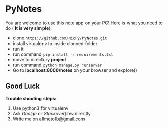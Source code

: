 # PyNotes
You are welcome to use this note app on your PC!
Here is what you need to do ( **It is very simple**):
 
* clone ```https://github.com/NicPy/PyNotes.git ```
* install virtualenv to inside clonned folder
* run it
* run command ``` pip install -r requirements.txt ```
* move to directory **project**
* run command ``` python manage.py runserver ```
* Go to **localhost:8000/notes** on your browser and explore))


## Good Luck

**Trouble shooting steps:**
1. Use python3 for virtualenv 
2. Ask *Goolge* or *Stackoverflow* directly
3. Write me on allmotofb@gmail.com
